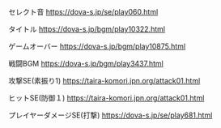 セレクト音
https://dova-s.jp/se/play060.html

タイトル
https://dova-s.jp/bgm/play10322.html

ゲームオーバー
https://dova-s.jp/bgm/play10875.html

戦闘BGM
https://dova-s.jp/bgm/play3437.html

攻撃SE(素振り1)
https://taira-komori.jpn.org/attack01.html

ヒットSE(防御１)
https://taira-komori.jpn.org/attack01.html

プレイヤーダメージSE(打撃)
https://dova-s.jp/se/play681.html

